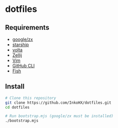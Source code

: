 # dotfiles

## Requirements

- [google/zx](https://github.com/google/zx)
- [starship](https://starship.rs/)
- [volta](https://volta.sh)
- [Zellij](https://zellij.dev/)
- [Vim](https://www.vim.org/)
- [GitHub CLI](https://cli.github.com/)
- [Fish](https://fishshell.com/)

## Install

```sh
# Clone this repository
git clone https://github.com/InkoHX/dotfiles.git
cd dotfiles

# Run bootstrap.mjs (google/zx must be installed)
./bootstrap.mjs
```
